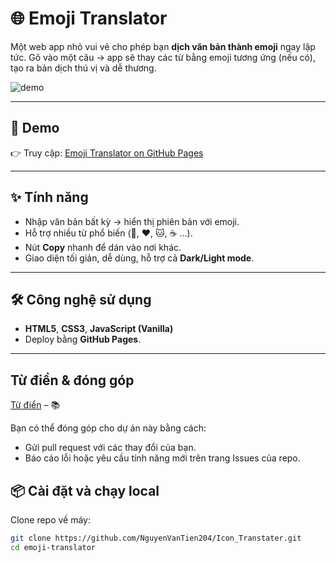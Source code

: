 # 🌐 Emoji Translator

Một web app nhỏ vui vẻ cho phép bạn **dịch văn bản thành emoji** ngay lập tức.
Gõ vào một câu → app sẽ thay các từ bằng emoji tương ứng (nếu có), tạo ra bản dịch thú vị và dễ thương.

![demo](./demo.gif)

---

## 🚀 Demo
👉 Truy cập: [Emoji Translator on GitHub Pages](https://NguyenVanTien204.github.io/Icon_Transtater/)

---

## ✨ Tính năng
- Nhập văn bản bất kỳ → hiển thị phiên bản với emoji.
- Hỗ trợ nhiều từ phổ biến (🍕, ❤️, 🐱, ☕ …).
- Nút **Copy** nhanh để dán vào nơi khác.
- Giao diện tối giản, dễ dùng, hỗ trợ cả **Dark/Light mode**.

---

## 🛠️ Công nghệ sử dụng
- **HTML5**, **CSS3**, **JavaScript (Vanilla)**
- Deploy bằng **GitHub Pages**.

---

## Từ điển & đóng góp

[Từ điển](Dictionary.md) – 📚

Bạn có thể đóng góp cho dự án này bằng cách:

- Gửi pull request với các thay đổi của bạn.
- Báo cáo lỗi hoặc yêu cầu tính năng mới trên trang Issues của repo.

## 📦 Cài đặt và chạy local

Clone repo về máy:
```bash
git clone https://github.com/NguyenVanTien204/Icon_Transtater.git
cd emoji-translator
